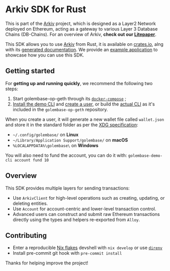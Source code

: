 # Arkiv SDK for Rust

This is part of the [Arkiv](https://github.com/Arkiv-Network) project, which is designed as a Layer2 Network deployed on Ethereum, acting as a gateway to various Layer 3 Database Chains (DB-Chains).
For an overview of Arkiv, **check out our [Litepaper](https://arkiv.network/pdf/ARKIV_Litepaper_blue.pdf)**.

This SDK allows you to use [Arkiv](https://github.com/Golem-Base) from Rust, it is available on [crates.io](https://crates.io/crates/arkiv-sdk), alng with its [generated documentation](https://docs.rs/arkiv-sdk). We provide an [example application](https://github.com/Arkiv-Network/arkiv-sdk-rust/tree/main/demo) to showcase how you can use this SDK.

## Getting started

For **getting up and running quickly**, we recommend the following two steps:
1. Start golembase-op-geth through its [`docker-compose`](https://github.com/Golem-Base/golembase-op-geth/blob/main/RUN_LOCALLY.md) ;
2. [Install the demo CLI](https://github.com/Golem-Base/golembase-demo-cli?tab=readme-ov-file#installation) and [create a user](https://github.com/Golem-Base/golembase-demo-cli?tab=readme-ov-file#quickstart), or build the [actual CLI](https://github.com/Golem-Base/golembase-op-geth/blob/main/cmd/golembase/README.md) as it's included in the `golembase-op-geth` repository.

When you create a user, it will generate a new wallet file called `wallet.json` and store it in the standard folder as per the [XDG specification](https://specifications.freedesktop.org/basedir-spec/latest/):
- `~/.config/golembase/` on **Linux**
- `~/Library/Application Support/golembase/` on **macOS**
- `%LOCALAPPDATA%\golembase\` on **Windows**

You will also need to fund the account, you can do it with: `golembase-demo-cli account fund 10`

## Overview

This SDK provides multiple layers for sending transactions:
- Use `ArkivClient` for high-level operations such as creating, updating, or deleting entities.
- Use `Account` for account-centric and lower-level transaction control.
- Advanced users can construct and submit raw Ethereum transactions directly using the types and helpers re-exported from `Alloy`.

## Contributing

- Enter a reproducible [Nix flakes](https://wiki.nixos.org/wiki/Flakes) devshell with `nix develop` or use [`direnv`](https://direnv.net/)
- Install pre-commit git hook with `pre-commit install`

Thanks for helping improve the project!
